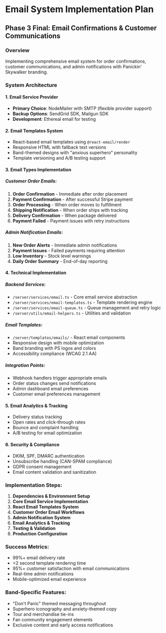 # Email System Implementation Plan

## Phase 3 Final: Email Confirmations & Customer Communications

### Overview
Implementing comprehensive email system for order confirmations, customer communications, and admin notifications with Panickin' Skywalker branding.

### System Architecture

#### 1. Email Service Provider
- **Primary Choice**: NodeMailer with SMTP (flexible provider support)
- **Backup Options**: SendGrid SDK, Mailgun SDK
- **Development**: Ethereal email for testing

#### 2. Email Templates System
- React-based email templates using `@react-email/render`
- Responsive HTML with fallback text versions
- Band-themed designs with "anxious superhero" personality
- Template versioning and A/B testing support

#### 3. Email Types Implementation

##### Customer Order Emails:
1. **Order Confirmation** - Immediate after order placement
2. **Payment Confirmation** - After successful Stripe payment
3. **Order Processing** - When order moves to fulfillment 
4. **Shipping Notification** - When order ships with tracking
5. **Delivery Confirmation** - When package delivered
6. **Payment Failed** - Payment issues with retry instructions

##### Admin Notification Emails:
1. **New Order Alerts** - Immediate admin notifications
2. **Payment Issues** - Failed payments requiring attention
3. **Low Inventory** - Stock level warnings
4. **Daily Order Summary** - End-of-day reporting

#### 4. Technical Implementation

##### Backend Services:
- `/server/services/email.ts` - Core email service abstraction
- `/server/services/email-templates.ts` - Template rendering engine
- `/server/services/email-queue.ts` - Queue management and retry logic
- `/server/utils/email-helpers.ts` - Utilities and validation

##### Email Templates:
- `/server/templates/emails/` - React email components
- Responsive design with mobile optimization
- Band branding with PS logos and colors
- Accessibility compliance (WCAG 2.1 AA)

##### Integration Points:
- Webhook handlers trigger appropriate emails
- Order status changes send notifications
- Admin dashboard email preferences
- Customer email preferences management

#### 5. Email Analytics & Tracking
- Delivery status tracking
- Open rates and click-through rates  
- Bounce and complaint handling
- A/B testing for email optimization

#### 6. Security & Compliance
- DKIM, SPF, DMARC authentication
- Unsubscribe handling (CAN-SPAM compliance)
- GDPR consent management
- Email content validation and sanitization

### Implementation Steps:

1. **Dependencies & Environment Setup**
2. **Core Email Service Implementation**
3. **React Email Templates System**
4. **Customer Order Email Workflows**
5. **Admin Notification System**
6. **Email Analytics & Tracking**
7. **Testing & Validation**
8. **Production Configuration**

### Success Metrics:
- 99%+ email delivery rate
- <2 second template rendering time
- 95%+ customer satisfaction with email communications
- Real-time admin notifications
- Mobile-optimized email experience

### Band-Specific Features:
- "Don't Panic" themed messaging throughout
- Superhero iconography and anxiety-themed copy
- Tour and merchandise tie-ins
- Fan community engagement elements
- Exclusive content and early access notifications